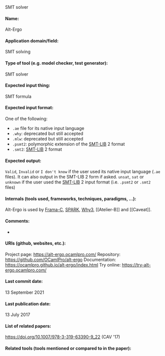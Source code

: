 SMT solver

#### Name:
Alt-Ergo

#### Application domain/field:
SMT solving

#### Type of tool (e.g. model checker, test generator):
SMT solver

#### Expected input thing:
SMT formula

#### Expected input format:
One of the following:
- `.ae` file for its native input language
- `.why`: deprecated but still accepted
- `.mlw`: deprecated but still accepted
- `.psmt2`: polymorphic extension of the [SMT-LIB](SMT-LIB.md) 2 format
- `.smt2`: [SMT-LIB](SMT-LIB.md) 2 format

#### Expected output:
`Valid`, `Invalid` or `I don't know` if the user used its native input language (`.ae` files). It can also output in the SMT-LIB 2 form if asked.
`unsat`, `sat` or `unknown` if the user used the [SMT-LIB](SMT-LIB.md) 2 input format (i.e. `.psmt2` or `.smt2` files)

#### Internals (tools used, frameworks, techniques, paradigms, ...):
Alt-Ergo is used by [Frama-C](Frama-C), [SPARK](SPARK.md), [Why3](Why3.md), [[Atelier-B]] and [[Caveat]].

#### Comments:
-

#### URIs (github, websites, etc.):
Project page: https://alt-ergo.ocamlpro.com/
Repository: https://github.com/OCamlPro/alt-ergo
Documentation: https://ocamlpro.github.io/alt-ergo/index.html
Try online: https://try-alt-ergo.ocamlpro.com/

#### Last commit date:
13 September 2021

#### Last publication date:
13 July 2017

#### List of related papers:
https://doi.org/10.1007/978-3-319-63390-9_22 (CAV '17)

#### Related tools (tools mentioned or compared to in the paper):



